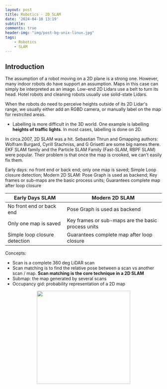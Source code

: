 ```yaml
---
layout: post
title: Robotics - 2D SLAM
date: '2024-04-10 13:19'
subtitle: 
comments: true
header-img: "img/post-bg-unix-linux.jpg"
tags:
    - Robotics
    - SLAM
---
```


## Introduction

The assumption of a robot moving on a 2D plane is a strong one. However, many indoor robots do have support an assumption. Maps in this case can simply be interpreted as an image. Low-end 2D Lidars use a belt to turn its head. Hotel robots and cleaning robots usually use solid-state Lidars.

When the robots do need to perceive heights outside of its 2D Lidar's range, we usually either add an RGBD camera, or manually label on the map for restrcited areas.

- Labelling is more difficult in the 3D world. One example is labelling **heights of traffic lights**. In most cases, labelling is done on 2D.

In circa.2007, 2D SLAM was a hit. Sebastian Thrun and Gmapping authors: Wolfram Burgard, Cyrill Stachniss, and G Grisetti are some big names there. EKF SLAM family and the Particle SLAM Family (Fast-SLAM, RBPF SLAM) were popular. Their problem is that once the map is crooked, we can't easily fix them. 

Early days: no front end or back end; only one map is saved; Simple Loop closure detection;
Modern 2D SLAM: Pose Graph is used as backend; Key frames or sub-maps are the basic process units; Guarantees complete map after loop closure

| Early Days SLAM                           | Modern 2D SLAM                                      |
|-------------------------------------------|-----------------------------------------------------|
| No front end or back end                  | Pose Graph is used as backend                      |
| Only one map is saved                      | Key frames or sub-maps are the basic process units |
| Simple loop closure detection              | Guarantees complete map after loop closure         |


Concepts:
- Scan is a complete 360 deg LiDAR scan
- Scan matching is to find the relative pose between a scan vs another scan / map. **Scan matching is the core technique in a 2D SLAM**
- Submap: the map generated by several scans
- Occupancy gid: probability representation of a 2D map

<div style="text-align: center;">
    <p align="center">
       <figure>
            <img src="https://github.com/user-attachments/assets/5d26cec9-fef6-4cf0-8660-26abc3f9b3f5" height="300" alt=""/>
       </figure>
    </p>
</div>
